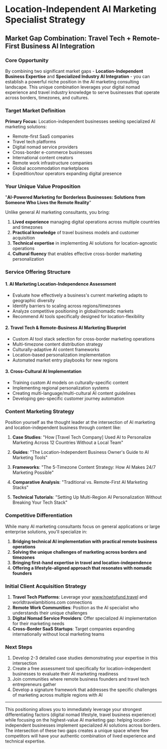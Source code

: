 # Location-Independent AI Marketing Specialist Strategy

## Market Gap Combination: Travel Tech + Remote-First Business AI Integration

### Core Opportunity

By combining two significant market gaps - **Location-Independent Business Expertise** and **Specialized Industry AI Integration** - you can establish a powerful niche position in the AI marketing consulting landscape. This unique combination leverages your digital nomad experience and travel industry knowledge to serve businesses that operate across borders, timezones, and cultures.

### Target Market Definition

**Primary Focus:** Location-independent businesses seeking specialized AI marketing solutions:

- Remote-first SaaS companies
- Travel tech platforms
- Digital nomad service providers 
- Cross-border e-commerce businesses
- International content creators
- Remote work infrastructure companies
- Global accommodation marketplaces
- Expedition/tour operators expanding digital presence

### Your Unique Value Proposition

"**AI-Powered Marketing for Borderless Businesses: Solutions from Someone Who Lives the Remote Reality**"

Unlike general AI marketing consultants, you bring:

1. **Lived experience** managing digital operations across multiple countries and timezones
2. **Practical knowledge** of travel business models and customer acquisition
3. **Technical expertise** in implementing AI solutions for location-agnostic operations
4. **Cultural fluency** that enables effective cross-border marketing personalization

### Service Offering Structure

#### 1. AI Marketing Location-Independence Assessment
- Evaluate how effectively a business's current marketing adapts to geographic diversity
- Identify barriers to scaling across regions/timezones
- Analyze competitive positioning in global/nomadic markets
- Recommend AI tools specifically designed for location-flexibility

#### 2. Travel Tech & Remote-Business AI Marketing Blueprint
- Custom AI tool stack selection for cross-border marketing operations
- Multi-timezone content distribution strategy
- Culturally-adaptive AI content frameworks
- Location-based personalization implementation
- Automated market entry playbooks for new regions

#### 3. Cross-Cultural AI Implementation
- Training custom AI models on culturally-specific content
- Implementing regional personalization systems
- Creating multi-language/multi-cultural AI content guidelines
- Developing geo-specific customer journey automation

### Content Marketing Strategy

Position yourself as the thought leader at the intersection of AI marketing and location-independent business through content like:

1. **Case Studies**: "How [Travel Tech Company] Used AI to Personalize Marketing Across 12 Countries Without a Local Team"

2. **Guides**: "The Location-Independent Business Owner's Guide to AI Marketing Tools"

3. **Frameworks**: "The 5-Timezone Content Strategy: How AI Makes 24/7 Marketing Possible"

4. **Comparative Analysis**: "Traditional vs. Remote-First AI Marketing Stacks"

5. **Technical Tutorials**: "Setting Up Multi-Region AI Personalization Without Breaking Your Tech Stack"

### Competitive Differentiation

While many AI marketing consultants focus on general applications or large enterprise solutions, you'll specialize in:

1. **Bridging technical AI implementation with practical remote business operations**
2. **Solving the unique challenges of marketing across borders and timezones**
3. **Bringing first-hand expertise in travel and location-independence**
4. **Offering a lifestyle-aligned approach that resonates with nomadic founders**

### Initial Client Acquisition Strategy

1. **Travel Tech Platforms**: Leverage your www.howtofund.travel and worldtravelambitions.com connections
2. **Remote Work Communities**: Position as the AI specialist who understands their unique challenges
3. **Digital Nomad Service Providers**: Offer specialized AI implementation for their marketing needs
4. **Cross-Border SaaS Startups**: Target companies expanding internationally without local marketing teams

### Next Steps

1. Develop 2-3 detailed case studies demonstrating your expertise in this intersection
2. Create a free assessment tool specifically for location-independent businesses to evaluate their AI marketing readiness
3. Join communities where remote business founders and travel tech entrepreneurs gather
4. Develop a signature framework that addresses the specific challenges of marketing across multiple regions with AI

---

This positioning allows you to immediately leverage your strongest differentiating factors (digital nomad lifestyle, travel business experience) while focusing on the highest-value AI marketing gap: helping location-independent businesses implement specialized AI solutions across borders. The intersection of these two gaps creates a unique space where few competitors will have your authentic combination of lived experience and technical expertise. 